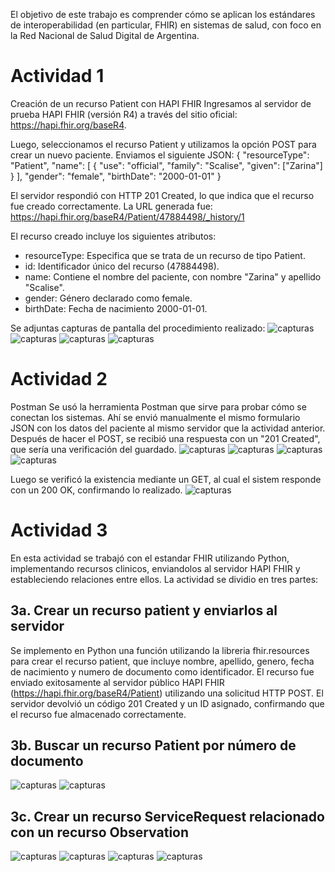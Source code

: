 El objetivo de este trabajo es comprender cómo se aplican los estándares de interoperabilidad (en particular, FHIR) en sistemas de salud, con foco en la Red Nacional de Salud Digital de Argentina.

# Actividad 1
Creación de un recurso Patient con HAPI FHIR
Ingresamos al servidor de prueba HAPI FHIR (versión R4) a través del sitio oficial:
https://hapi.fhir.org/baseR4.

Luego, seleccionamos el recurso Patient y utilizamos la opción POST para crear un nuevo paciente. Enviamos el siguiente JSON:
    {
    "resourceType": "Patient",
    "name": [
      {
        "use": "official",
        "family": "Scalise",
        "given": ["Zarina"]
      }
    ],
    "gender": "female",
    "birthDate": "2000-01-01"
  }

El servidor respondió con HTTP 201 Created, lo que indica que el recurso fue creado correctamente. La URL generada fue:
https://hapi.fhir.org/baseR4/Patient/47884498/_history/1

El recurso creado incluye los siguientes atributos:
- resourceType: Especifica que se trata de un recurso de tipo Patient.
- id: Identificador único del recurso (47884498).
- name: Contiene el nombre del paciente, con nombre "Zarina" y apellido "Scalise".
- gender: Género declarado como female.
- birthDate: Fecha de nacimiento 2000-01-01.

Se adjuntas capturas de pantalla del procedimiento realizado:
![capturas](./CAPTURAS/Ejercicio1PT1.png)
![capturas](./CAPTURAS/Ejercicio1PT2.png)
![capturas](./CAPTURAS/Ejercicio1PT3.png)
![capturas](./CAPTURAS/Ejercicio1PT4.png)


# Actividad 2
Postman
Se usó la herramienta Postman que sirve para probar cómo se conectan los sistemas. Ahí se envió manualmente el mismo formulario JSON con los datos del paciente al mismo servidor que la actividad anterior. Después de hacer el POST, se recibió una respuesta con un "201 Created", que sería una verificación del guardado.
![capturas](./CAPTURAS/Ejercicio2PT1.png)
![capturas](./CAPTURAS/Ejercicio2PT2.png)
![capturas](./CAPTURAS/Ejercicio2PT3.png)
![capturas](./CAPTURAS/Ejercicio2PT4.png)

Luego se verificó la existencia mediante un GET, al cual el sistem responde con un 200 OK, confirmando lo realizado.
![capturas](./CAPTURAS/Ejercicio2PT5.png)


# Actividad 3
En esta actividad se trabajó con el estandar FHIR utilizando Python, implementando recursos clinicos, enviandolos al servidor HAPI FHIR y estableciendo relaciones entre ellos. La actividad se dividio en tres partes:

## 3a. Crear un recurso patient y enviarlos al servidor
Se implemento en Python una función utilizando la libreria fhir.resources para crear el recurso patient, que incluye nombre, apellido, genero, fecha de nacimiento y numero de documento como identificador.
El recurso fue enviado exitosamente al servidor público HAPI FHIR (https://hapi.fhir.org/baseR4/Patient) utilizando una solicitud HTTP POST. El servidor devolvió un código 201 Created y un ID asignado, confirmando que el recurso fue almacenado correctamente.

## 3b. Buscar un recurso Patient por número de documento

![capturas](./CAPTURAS/Ejercicio3PT1.png)
![capturas](./CAPTURAS/Ejercicio3PT2.png)


## 3c. Crear un recurso ServiceRequest relacionado con un recurso Observation

![capturas](./CAPTURAS/Ejercicio3PT3.png)
![capturas](./CAPTURAS/Ejercicio3PT4.png)
![capturas](./CAPTURAS/Ejercicio3PT5.png)
![capturas](./CAPTURAS/Ejercicio3PT6.png)




